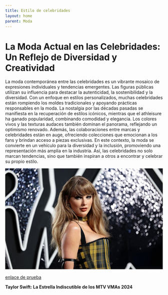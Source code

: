 ```yaml
---
title: Estilo de celebridades
layout: home
parent: Moda
---
```

# La Moda Actual en las Celebridades: Un Reflejo de Diversidad y Creatividad #

La moda contemporánea entre las celebridades es un vibrante mosaico de expresiones individuales y tendencias emergentes. Las figuras públicas utilizan su influencia para destacar la autenticidad, la sostenibilidad y la diversidad. Con un enfoque en estilos personalizados, muchas celebridades están rompiendo los moldes tradicionales y apoyando prácticas responsables en la moda.
La nostalgia por las décadas pasadas se manifiesta en la recuperación de estilos icónicos, mientras que el athleisure ha ganado popularidad, combinando comodidad y elegancia. Los colores vivos y las texturas audaces también dominan el panorama, reflejando un optimismo renovado.
Además, las colaboraciones entre marcas y celebridades están en auge, ofreciendo colecciones que emocionan a los fans y brindan acceso a piezas exclusivas. En este contexto, la moda se convierte en un vehículo para la diversidad y la inclusión, promoviendo una representación más amplia en la industria. Así, las celebridades no solo marcan tendencias, sino que también inspiran a otros a encontrar y celebrar su propio estilo.

[![Taylor Swift](https://github.com/ainaramc/ainaramc.github.io/blob/main/tay/tay0.jpg?raw=true)](/articulo-taylor)

[enlace de prueba](/articulo-taylor)

**Taylor Swift: La Estrella Indiscutible de los MTV VMAs 2024**
